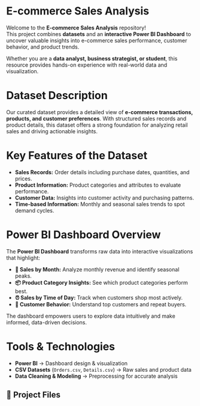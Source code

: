 # E-commerce Sales Analysis  

Welcome to the **E-commerce Sales Analysis** repository!  
This project combines **datasets** and an **interactive Power BI Dashboard** to uncover valuable insights into e-commerce sales performance, customer behavior, and product trends.  

Whether you are a **data analyst, business strategist, or student**, this resource provides hands-on experience with real-world data and visualization.  


# Dataset Description  

Our curated dataset provides a detailed view of **e-commerce transactions, products, and customer preferences**. With structured sales records and product details, this dataset offers a strong foundation for analyzing retail sales and driving actionable insights.  


# Key Features of the Dataset  
- **Sales Records:** Order details including purchase dates, quantities, and prices.  
- **Product Information:** Product categories and attributes to evaluate performance.  
- **Customer Data:** Insights into customer activity and purchasing patterns.  
- **Time-based Information:** Monthly and seasonal sales trends to spot demand cycles.

  
# Power BI Dashboard Overview  

The **Power BI Dashboard** transforms raw data into interactive visualizations that highlight:  

- **📅 Sales by Month:** Analyze monthly revenue and identify seasonal peaks.  
- **📦 Product Category Insights:** See which product categories perform best.  
- **⏰ Sales by Time of Day:** Track when customers shop most actively.  
- **👥 Customer Behavior:** Understand top customers and repeat buyers.  

The dashboard empowers users to explore data intuitively and make informed, data-driven decisions.  


# Tools & Technologies  
- **Power BI** → Dashboard design & visualization  
- **CSV Datasets** (`Orders.csv`, `Details.csv`) → Raw sales and product data  
- **Data Cleaning & Modeling** → Preprocessing for accurate analysis  

## 📂 Project Files  
